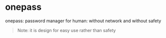 # onepass
onepass: password manager for human: without network and without safety
> Note: it is design for easy use rather than safety

